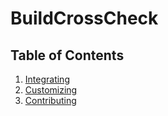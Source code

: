 # BuildCrossCheck

## Table of Contents

1. [Integrating](integrating.md)
1. [Customizing](customizing.md)
1. [Contributing](contributing.md)
